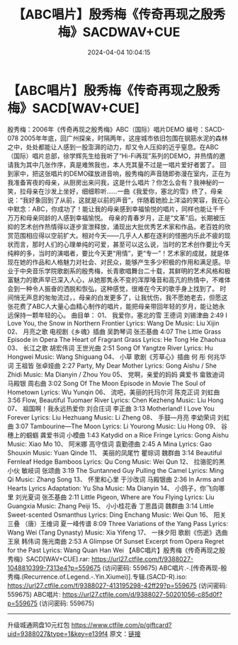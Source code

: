 ﻿---
title: 【ABC唱片】殷秀梅《传奇再现之殷秀梅》SACDWAV+CUE
date: 2024-04-04 10:04:15
categories: WAV车载音乐、镜像
tags: 华语中文
---
# 【ABC唱片】殷秀梅《传奇再现之殷秀梅》SACD[WAV+CUE]

殷秀梅：2006年《传奇再现之殷秀梅》ABC（国际）唱片DEMO
编号：SACD-078
2005年年底，回广州探亲，时隔两年，这座城市依旧包围在钢筋水泥的森林之中，处处都能让人感到一股澎湃的动力，却又令人压抑的近乎窒息。在ABC（国际）唱片总部，徐学辉先生给我听了“Hi-Fi再现”系列的DEMO，并热情的邀请我为其中几张作序，真是难煞我也，本人充其量不过是一唱片爱好者罢了。
回到家中，把这张唱片的DEMO碟放进音响，殷秀梅的声音随即弥漫在室内，正在为我准备宵夜的母亲，从厨房出来问我，这是什么唱片？你怎么会有？我神秘的一笑，拉母亲在沙发上坐好，细细聆听……一曲《我爱你，塞北的雪》终了，母亲说：“我好象回到了从前，这就是以前的声音”，伴随着她脸上洋溢的笑容，我在心中默念：ABC，你成功了！能让我的母亲感到幸福愉悦的唱片，同样也能让千千万万和母亲同龄的人感到幸福愉悦。
母亲的青春岁月，正是“文革”后。长期被压抑的艺术创作热情得以逐步宣泄释放，涌现出大批优秀艺术家和作品，老百姓的欣赏范围相应得以空前扩大。相对今天——几乎人人都在逐利的怪圈内乐此不疲的现状而言，那时人们的心理单纯的可爱，甚至可以这么说，当时的艺术创作要比今天纯粹的多，当时的演唱者，要比今天更“用情”，更“专一”！艺术家的成就，就是体现在她的作品和人格魅力对社会、对民众，能够产生多少积极的作用和满足感。毕业于中央音乐学院歌剧系的殷秀梅，长青歌唱舞台二十载，其鲜明的艺术风格和极富魅力的歌声早已深入人心，从她那隽永不变的浑厚嗓音和高亢的热情中，不难体会到一种令人振奋的洒脱和恢弘，这种感觉，很难在今天的歌手身上找到了。
时间悄无声息的匆匆流过，，母亲的白发更多了，让我忧伤，我不愿她老去，但愿这张花费了ABC人大量心血精心制作的唱片，能把母亲带回年轻的岁月，能让她永远保持一颗年轻的心。
曲目单：
01、 我爱你，塞北的雪 王德词 刘锡津曲 2:49
I Love You, the Snow in Northern Frontier Lyrics: Wang De Music:
Liu Xijin
02、 月亮之歌 电视剧《乡魂》插曲 吴韵琴词 张丕基曲 4:07
The Little Grass Episode in Opera The Heart of Fragrant Grass
Lyrics: He Tong He Zhaohua
03、 长江之歌 胡宏伟词 王世光曲 2:51
Song Of Yangtze River Lyrics: Hu Hongwei Music: Wang
Shiguang
04、 小草 歌剧《芳草心》插曲 何 彤 何兆华 词 王祖皆 张卓娅曲 2:27
Party, My Dear Mother Lyrics: Gong Aishu / She Zhidi Music: Ma
Dianyin / Zhou You
05、 党啊，亲爱的妈妈 龚爱书 畲致迪词 马殿银 周右曲 3:02
Song Of The Moon Episode in Movie The Soul of Hometown Lyrics:
Wu Yunqin
06、 流吧，美丽的托玛尔河 陈克正词 刘虹曲 3:56
Flow, Beautiful Tuomaer River Lyrics: Chen Kezheng Music: Liu
Hong
07、 祖国啊！我永远热爱你 刘合庄词 李正曲 3:13
Motherland! I Love You Forever Lyrics: Liu Hezhuang Music: Li
Zheng
08、 手鼓—月亮 李幼荣词 刘虹曲 3:07
Tambourine—The Moon Lyrics: Li Yourong Music: Liu Hong
09、 谷穗上的蝈蝈 龚爱书词 小模曲 1:43
Katydid on a Rice Fringe Lyrics: Gong Aishu Music: Xiao Mo
10、 阿米娜 高守信词 袁勤德曲 2:45
A Mina Lyrics: Gao Shouxin Music: Yuan Qinde
11、 美丽的凤尾竹 瞿琮词 魏群曲 3:14
Beautiful Fernleaf Hedge Bamboos Lyrics: Qu Cong Music: Wei
Qun
12、 拉骆驼的黑小伙 敏岐词 张颂曲 3:19
The Suntanned Guy Pulling the Camel Lyrics: Ming Qi Music: Zhang
Song
13、 怀里和心里 于沙改词 马殿银曲 2:36
In Arms and Hearts Lyrics Adaptation: Yu Sha Music: Ma
Dianyin
14、 小鸽子，你飞向哪里 刘光夏词 张丕基曲 2:11
Little Pigeon, Where are You Flying Lyrics: Liu Guangxia Music:
Zhang Peiji
15、 小小桂花香 丁恩昌词 魏群曲 3:14
Little Sweet-scented Osmanthus Lyrics: Ding Enchang Music: Wei
Qun
16、 阳关三叠 （唐）王维词 夏一峰传谱 8:09
Three Variations of the Yang Pass Lyrics: Wang Wei (Tang
Dynasty) Music: Xia Yifeng
17、 一抹夕阳 歌剧《伤逝》选曲 王泉 韩伟词 施光南曲 2:53
A Glimpse Of Sunset Excerpt from Opera Regret for the Past
Lyrics: Wang Quan Han Wei
【ABC唱片】殷秀梅《传奇再现之殷秀梅》SACD[WAV+CUE].rar: https://url27.ctfile.com/f/9388027-1048810399-7313e4?p=559675
(访问密码: 559675)
ABC唱片.-.[传奇再现-殷秀梅.(Recurrence.of.Legend.-.Yin.Xiumei)].专辑.(SACD-R).iso:
https://url27.ctfile.com/f/9388027-413195298-42ff29?p=559675
(访问密码: 559675)
ABC唱片: https://url27.ctfile.com/d/9388027-50201056-c85d0f?p=559675
(访问密码: 559675)
**********************************************************
升级城通网盘10元红包 https://www.ctfile.com/p/giftcard?uid=9388027&type=1&key=e139f4
原文：[链接](https://blog.sina.com.cn/s/blog_1647c7e76010314zt.html)